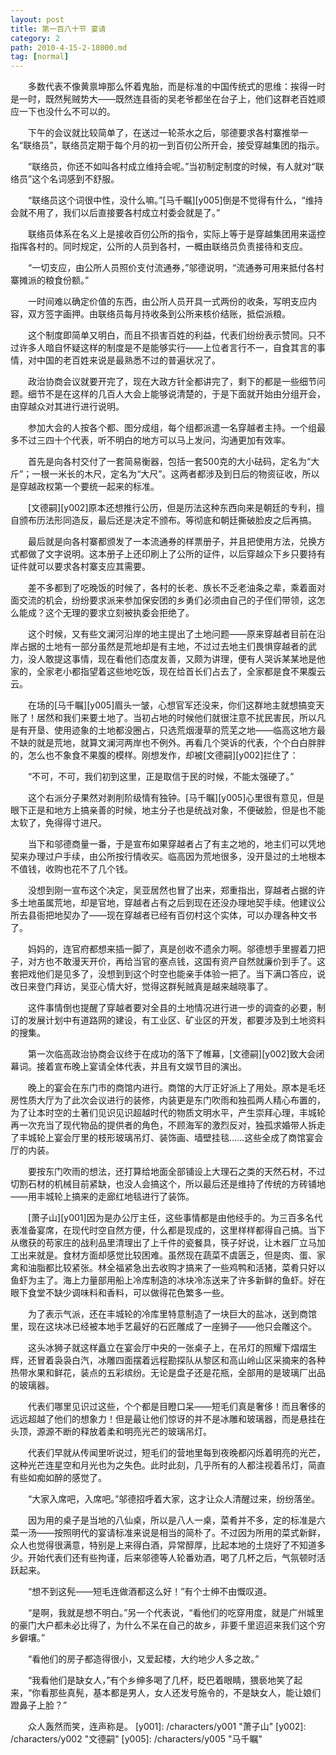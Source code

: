 ```yaml
---
layout: post
title: 第一百八十节 宴请
category: 2
path: 2010-4-15-2-18000.md
tag: [normal]
---
```


　　多数代表不像黄禀坤那么怀着鬼胎，而是标准的中国传统式的思维：挨得一时是一时，既然髡贼势大——既然连县衙的吴老爷都坐在台子上，他们这群老百姓顺应一下也没什么不可以的。

　　下午的会议就比较简单了，在送过一轮茶水之后，邬德要求各村寨推举一名“联络员”，联络员定期于每个月的初一到百仞公所开会，接受穿越集团的指示。

　　“联络员，你还不如叫各村成立维持会呢。”当初制定制度的时候，有人就对“联络员”这个名词感到不舒服。

　　“联络员这个词很中性，没什么嘛。”[马千瞩][y005]倒是不觉得有什么，“维持会就不用了，我们以后直接要各村成立村委会就是了。”

　　联络员体系在名义上是接收百仞公所的指令，实际上等于是穿越集团用来遥控指挥各村的。同时规定，公所的人员到各村，一概由联络员负责接待和支应。

　　“一切支应，由公所人员照价支付流通券，”邬德说明，“流通券可用来抵付各村寨摊派的粮食份额。”

　　一时间难以确定价值的东西，由公所人员开具一式两份的收条，写明支应内容，双方签字画押。由联络员每月持收条到公所来核价结账，抵偿派粮。

　　这个制度即简单又明白，而且不损害百姓的利益，代表们纷纷表示赞同。只不过许多人暗自怀疑这样的制度是不是能够实行——上位者言行不一，自食其言的事情，对中国的老百姓来说是最熟悉不过的普遍状况了。

　　政治协商会议就要开完了，现在大政方针全都讲完了，剩下的都是一些细节问题。细节不是在这样的几百人大会上能够说清楚的，于是下面就开始由分组开会，由穿越众对其进行进行说明。

　　参加大会的人按各个都、图分成组，每个组都派遣一名穿越者主持。一个组最多不过三四十个代表，听不明白的地方可以马上发问，沟通更加有效率。

　　首先是向各村交付了一套简易衡器，包括一套500克的大小砝码，定名为“大斤”；一根一米长的木尺，定名为“大尺”。这两者都涉及到日后的物资征收，所以是穿越政权第一个要统一起来的标准。

　　[文德嗣][y002]原本还想推行公历，但是历法这种东西向来是朝廷的专利，擅自颁布历法形同造反，最后还是决定不颁布。等彻底和朝廷撕破脸皮之后再搞。

　　最后就是向各村寨都颁发了一本流通券的样票册子，并且把使用方法，兑换方式都做了文字说明。这本册子上还印刷上了公所的证件，以后穿越众下乡只要持有证件就可以要求各村寨支应其需要。

　　差不多都到了吃晚饭的时候了，各村的长老、族长不乏老油条之辈，乘着面对面交流的机会，纷纷要求派来参加保安团的乡勇们必须由自己的子侄们带领，这怎么能成？这个无理的要求立刻被执委会拒绝了。

　　这个时候，又有些文澜河沿岸的地主提出了土地问题——原来穿越者目前在沿岸占据的土地有一部分虽然是荒地却是有主地，不过过去地主们畏惧穿越者的武力，没人敢提这事情，现在看他们态度友善，又颇为讲理，便有人哭诉某某地是他家的，全家老小都指望着这些地吃饭，现在给首长们占去了，全家都是食不果腹云云。

　　在场的[马千瞩][y005]眉头一皱，心想官军还没来，你们这群地主就想搞变天账了！居然和我们来要土地了。当初占地的时候他们就很注意不扰民害民，所以凡是有开垦、使用迹象的土地都没圈占，只选荒烟漫草的荒芜之地——临高这地方最不缺的就是荒地，就算文澜河两岸也不例外。再看几个哭诉的代表，个个白白胖胖的，怎么也不象食不果腹的模样。刚想发作，却被[文德嗣][y002]拦住了：

　　“不可，不可，我们初到这里，正是取信于民的时候，不能太强硬了。”

　　这个右派分子果然对剥削阶级情有独钟。[马千瞩][y005]心里很有意见，但是眼下正是和地方上搞亲善的时候，地主分子也是统战对象，不便破脸，但是也不能太软了，免得得寸进尺。

　　当下和邬德商量一番，于是宣布如果穿越者占了有主之地的，地主们可以凭地契来办理过户手续，由公所按行情收买。临高因为荒地很多，没开垦过的土地根本不值钱，收购也花不了几个钱。

　　没想到刚一宣布这个决定，吴亚居然也冒了出来，郑重指出，穿越者占据的许多土地虽属荒地，却是官地，穿越者占有之后到现在还没办理地契手续。他建议公所去县衙把地契办了——现在穿越者已经有百仞村这个实体，可以办理各种文书了。

　　妈妈的，连官府都想来插一脚了，真是创收不遗余力啊。邬德想手里握着刀把子，对方也不敢漫天开价，再给当官的塞点钱，这国有资产自然就廉价到手了。这套把戏他们是见多了，没想到到这个时空也能亲手体验一把了。当下满口答应，说改日来登门拜访，吴亚心情大好，觉得这群髡贼真是越来越晓事了。

　　这件事情倒也提醒了穿越者要对全县的土地情况进行进一步的调查的必要，制订的发展计划中有道路网的建设，有工业区、矿业区的开发，都要涉及到土地资料的搜集。

　　第一次临高政治协商会议终于在成功的落下了帷幕，[文德嗣][y002]致大会闭幕词。接着宣布晚上宴请全体代表，并且有文娱节目的演出。

　　晚上的宴会在东门市的商馆内进行。商馆的大厅正好派上了用处。原本是毛坯房性质大厅为了此次会议进行的装修，内装更是东门吹雨和独孤两人精心布置的，为了让本时空的土著们见识见识超越时代的物质文明水平，产生崇拜心理，丰城轮再一次充当了现代物品的提供者的角色，不顾海军的激烈反对，独孤求婚带人拆走了丰城轮上宴会厅里的枝形玻璃吊灯、装饰画、墙壁挂毯……这些全成了商馆宴会厅的内装。

　　要按东门吹雨的想法，还打算给地面全部铺设上大理石之类的天然石材，不过切割石材的机械目前紧缺，也没人会搞这个，所以最后还是维持了传统的方砖铺地——用丰城轮上搞来的走廊红地毯进行了装饰。

　　[萧子山][y001]因为是办公厅主任，这些事情都是由他经手的。为三百多名代表准备宴席，在现代时空自然方便，什么都是现成的，这里样样都得自己搞。当下从缴获的苟家庄的战利品里清理出了上千件的瓷餐具，筷子好说，让木器厂立马加工出来就是。食材方面却感觉比较困难。虽然现在蔬菜不虞匮乏，但是肉、蛋、家禽和油脂都比较紧张。林全福紧急出去收购才搞来了一些鸡鸭和活猪，菜肴只好以鱼虾为主了。海上力量部用船上冷库制造的冰块冷冻送来了许多新鲜的鱼虾。好在眼下食堂不缺少调味料和香料，可以做得花色繁多一些。

　　为了表示气派，还在丰城轮的冷库里特意制造了一块巨大的盐冰，送到商馆里，现在这块冰已经被本地手艺最好的石匠雕成了一座狮子——他只会雕这个。

　　这头冰狮子就这样矗立在宴会厅中央的一张桌子上，在吊灯的照耀下熠熠生辉，还冒着袅袅白汽，冰雕四面摆着远程勘探队从黎区和高山岭山区采摘来的各种热带水果和鲜花，装点的五彩缤纷。无论是盘子还是花瓶，全部用的是玻璃厂出品的玻璃器。

　　代表们哪里见识过这些，个个都是目瞪口呆——短毛们真是奢侈！而且奢侈的远远超越了他们的想象力！但是最让他们惊讶的并不是冰雕和玻璃器，而是悬挂在头顶，源源不断的释放着柔和明亮光芒的玻璃吊灯。

　　代表们早就从传闻里听说过，短毛们的营地里每到夜晚都闪烁着明亮的光芒，这种光芒连星空和月光也为之失色。此时此刻，几乎所有的人都注视着吊灯，简直有些如痴如醉的感觉了。

　　“大家入席吧，入席吧。”邬德招呼着大家，这才让众人清醒过来，纷纷落坐。

　　因为用的桌子是当地的八仙桌，所以是八人一桌，菜肴并不多，定的标准是六菜一汤——按照明代的宴请标准来说是相当的简朴了。不过因为所用的菜式新鲜，众人也觉得很满意，特别是上来得白酒，异常醇厚，比起本地的土烧好了不知道多少。开始代表们还有些拘谨，后来邬德等人轮番劝酒，喝了几杯之后，气氛顿时活跃起来。

　　“想不到这髡——短毛连做酒都这么好！”有个士绅不由慨叹道。

　　“是啊，我就是想不明白。”另一个代表说，“看他们的吃穿用度，就是广州城里的豪门大户都未必比得了，为什么不呆在自己的故乡，非要千里迢迢来我们这个穷乡僻壤。”

　　“看他们的房子都造得很小，又爱起楼，大约地少人多之故。”

　　“我看他们是缺女人，”有个乡绅多喝了几杯，眨巴着眼睛，猥亵地笑了起来，“你看那些真髡，基本都是男人，女人还发号施令的，不是缺女人，能让娘们蹬鼻子上脸？”

　　众人轰然而笑，连声称是。
[y001]: /characters/y001 "萧子山"
[y002]: /characters/y002 "文德嗣"
[y005]: /characters/y005 "马千瞩"

